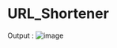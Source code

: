 # URL_Shortener
Output :
![image](https://github.com/Shubhamkuls/URL_Shortener/assets/74958068/7fa2c55f-8eb2-452b-bc27-2ae0ef72c6da)
